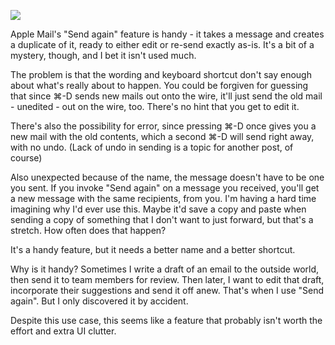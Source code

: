 <!--
.. title: Send again
.. date: 2010/04/08 13:22
.. slug: send-again
.. link:
.. description:
.. tags: apple-mail, clutter, misfeature, send-again
-->


![](http://media.tumblr.com/tumblr_l0ko62FuR81qz505e.png)

Apple Mail's "Send again" feature is handy - it takes a message and creates a duplicate of it, ready to either edit or re-send exactly as-is. It's a bit of a mystery, though, and I bet it isn't used much.

The problem is that the wording and keyboard shortcut don't say enough about what's really about to happen. You could be forgiven for guessing that since ⌘-D sends new mails out onto the wire, it'll just send the old mail - unedited - out on the wire, too.
There's no hint that you get to edit it.

There's also the possibility for error, since pressing ⌘-D once gives you a new mail with the old contents, which a second ⌘-D will send right away, with no undo. (Lack of undo in sending is a topic for another post, of course)

Also unexpected because of the name, the message doesn't have to be one you sent. If you invoke "Send again" on a message you received, you'll get a new message with the same recipients, from you. I'm having a hard time imagining why I'd ever use this. Maybe it'd save a copy and paste when sending a copy of something that I don't want to just forward, but that's a stretch. How often does that happen?

It's a handy feature, but it needs a better name and a better shortcut.

Why is it handy? Sometimes I write a draft of an email to the outside world, then send it to team members for review. Then later, I want to edit that draft, incorporate their suggestions and send it off anew. That's when I use "Send again". But I only discovered it by accident.

Despite this use case, this seems like a feature that probably isn't worth the effort and extra UI clutter.
